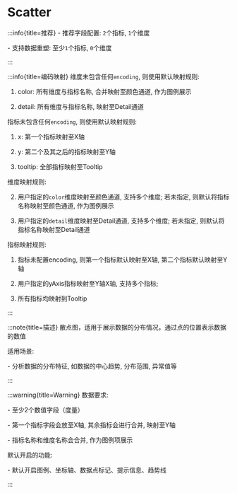 # Scatter

:::info{title=推荐}
\- 推荐字段配置: `2`个指标, `1`个维度

\- 支持数据重塑: 至少`1`个指标, `0`个维度

:::

:::info{title=编码映射}
维度未包含任何`encoding`, 则使用默认映射规则:

1. color: 所有维度与指标名称, 合并映射至颜色通道, 作为图例展示

2. detail: 所有维度与指标名称, 映射至Detail通道

指标未包含任何`encoding`, 则使用默认映射规则:

1. x: 第一个指标映射至X轴

2. y: 第二个及其之后的指标映射至Y轴

3. tooltip: 全部指标映射至Tooltip



维度映射规则:

2. 用户指定的`color`维度映射至颜色通道, 支持多个维度; 若未指定, 则默认将指标名称映射至颜色通道, 作为图例展示

3. 用户指定的`detail`维度映射至Detail通道, 支持多个维度; 若未指定, 则默认将指标名称映射至Detail通道

指标映射规则:

1. 指标未配置encoding, 则第一个指标默认映射至X轴, 第二个指标默认映射至Y轴

2. 用户指定的yAxis指标映射至Y轴X轴, 支持多个指标;

3. 所有指标均映射到Tooltip

:::

:::note{title=描述}
散点图，适用于展示数据的分布情况，通过点的位置表示数据的数值

适用场景:

\- 分析数据的分布特征, 如数据的中心趋势, 分布范围, 异常值等

:::

:::warning{title=Warning}
数据要求:

\- 至少2个数值字段（度量）

\- 第一个指标字段会放至X轴, 其余指标会进行合并, 映射至Y轴

\- 指标名称和维度名称会合并, 作为图例项展示

默认开启的功能:

\- 默认开启图例、坐标轴、数据点标记、提示信息、趋势线

:::

